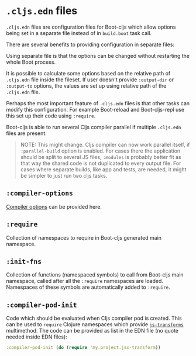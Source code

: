 # `.cljs.edn` files

`.cljs.edn` files are configuration files for Boot-cljs which allow options
being set in a separate file instead of in `build.boot` task call.

There are several benefits to providing configuration in separate files:

Using separate file is that the options can be changed
without restarting the whole Boot process.

It is possible to calculate some options based on the
relative path of `.cljs.edn` file inside the fileset. If user doesn't
provide `:output-dir` or `:output-to` options, the values are set up using
relative path of the `.cljs.edn` file.

Perhaps the most important feature of `.cljs.edn` files is that other tasks
can modify this configuration. For example Boot-reload and Boot-cljs-repl
use this set up their code using `:require`.

Boot-cljs is able to run several Cljs compiler parallel if multiple
`.cljs.edn` files are present.

> NOTE: This might change.
> Cljs compiler can now work parallel itself, if `:parallel-build` option is enabled.
> For cases there the application should be split to several JS files, `:modules`
> is probably better fit as that way the shared code is not duplicated to every
> output file.
> For cases where separate builds, like app and tests, are needed, it might be
> simpler to just run two cljs tasks.

## `:compiler-options`

[Compiler options](./compiler-options.md) can be provided here.

## `:require`

Collection of namespaces to require in Boot-cljs generated main namespace.

## `:init-fns`

Collection of functions (namespaced symbols) to call from Boot-cljs main namespace,
called after all the `:require` namespaces are loaded.
Namespaces of these symbols are automatically added to `:require`.

## `:compiler-pod-init`

Code which should be evaluated when Cljs compiler pod is created. This can be used to
`require` Clojure namespaces which provide [`js-transforms`](https://clojurescript.org/guides/javascript-modules#babel-transforms)
multimethod. The code can be provided as list in the EDN file (no quote
needed inside EDN files):

```clj
:compiler-pod-init (do (require 'my.project.jsx-transform))
```
